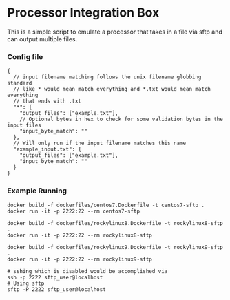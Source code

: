 # Processor Integration Box

This is a simple script to emulate a processor that takes in a file via sftp and can output multiple files.

### Config file
```json5
{
  // input filename matching follows the unix filename globbing standard
  // like * would mean match everything and *.txt would mean match everything 
  // that ends with .txt
  "*": {
    "output_files": ["example.txt"],
    // Optional bytes in hex to check for some validation bytes in the input files
    "input_byte_match": ""
  },
  // Will only run if the input filename matches this name
  "example_input.txt": {
    "output_files": ["example.txt"],
    "input_byte_match": ""
  }
}
```

### Example Running
```shell
docker build -f dockerfiles/centos7.Dockerfile -t centos7-sftp .
docker run -it -p 2222:22 --rm centos7-sftp

docker build -f dockerfiles/rockylinux8.Dockerfile -t rockylinux8-sftp .
docker run -it -p 2222:22 --rm rockylinux8-sftp

docker build -f dockerfiles/rockylinux9.Dockerfile -t rockylinux9-sftp .
docker run -it -p 2222:22 --rm rockylinux9-sftp

# sshing which is disabled would be accomplished via
ssh -p 2222 sftp_user@localhost
# Using sftp
sftp -P 2222 sftp_user@localhost
```
